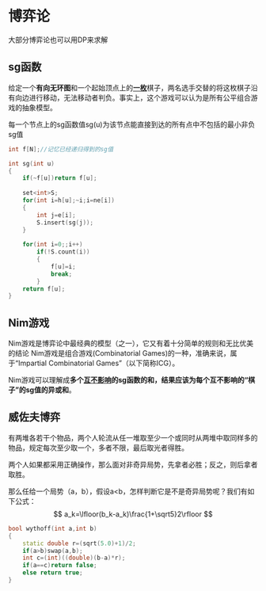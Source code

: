# 博弈论



大部分博弈论也可以用DP来求解



## sg函数

给定一个**有向无环图**和一个起始顶点上的<u>**一枚**</u>棋子，两名选手交替的将这枚棋子沿有向边进行移动，无法移动者判负。事实上，这个游戏可以认为是所有公平组合游戏的抽象模型。

每一个节点上的sg函数值sg(u)为该节点能直接到达的所有点中不包括的最小非负sg值

~~~c++
int f[N];//记忆已经递归得到的sg值

int sg(int u)
{
    if(~f[u])return f[u];
    
    set<int>S;
    for(int i=h[u];~i;i=ne[i])
    {
        int j=e[i];
        S.insert(sg(j));
    }
    
    for(int i=0;;i++)
        if(!S.count(i))
        {
            f[u]=i;
            break;
        }
    return f[u];
}
~~~





## Nim游戏

Nim游戏是博弈论中最经典的模型（之一），它又有着十分简单的规则和无比优美的结论 Nim游戏是组合游戏(Combinatorial Games)的一种，准确来说，属于“Impartial Combinatorial Games”（以下简称ICG）。

Nim游戏可以理解成**多个<u>互不影响</u>**的sg函数的和，结果应该为每个互不影响的“棋子”的sg值的**异或和**。







## 威佐夫博弈

有两堆各若干个物品，两个人轮流从任一堆取至少一个或同时从两堆中取同样多的物品，规定每次至少取一个，多者不限，最后取光者得胜。

两个人如果都采用正确操作，那么面对非奇异局势，先拿者必胜；反之，则后拿者取胜。

那么任给一个局势（a，b），假设a<b，怎样判断它是不是奇异局势呢？我们有如下公式：
$$
a_k=\lfloor(b_k-a_k)\frac{1+\sqrt5}2\rfloor
$$

~~~c++
bool wythoff(int a,int b)
{
    static double r=(sqrt(5.0)+1)/2;
    if(a>b)swap(a,b);
    int c=(int)((double)(b-a)*r);
    if(a==c)return false;
    else return true;
}
~~~